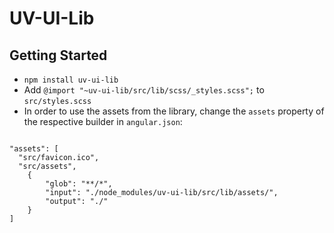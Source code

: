 # UV-UI-Lib

## Getting Started

- `npm install uv-ui-lib`
- Add `@import "~uv-ui-lib/src/lib/scss/_styles.scss";` to `src/styles.scss`
- In order to use the assets from the library, change the `assets` property of the respective builder in `angular.json`:

```

"assets": [
  "src/favicon.ico",
  "src/assets",
    {
        "glob": "**/*",
        "input": "./node_modules/uv-ui-lib/src/lib/assets/",
        "output": "./"
    }
]

``` 
